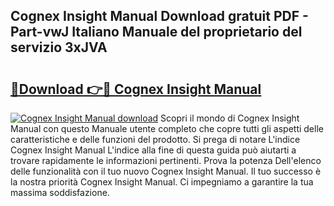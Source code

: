 ## Cognex Insight Manual Download gratuit PDF - Part-vwJ Italiano Manuale del proprietario del servizio 3xJVA

# <h2><a href="http://dfczlyy.blite.top/?on=Cognex+Insight+Manual">🔗Download 👉🔴 Cognex Insight Manual</a></h2>

[![Cognex Insight Manual download](https://i.imgur.com/lujVjoI.png)](http://dfczlyy.blite.top/?on=Cognex+Insight+Manual)
Scopri il mondo di Cognex Insight Manual con questo Manuale utente completo che copre tutti gli aspetti delle caratteristiche e delle funzioni del prodotto. Si prega di notare L'indice Cognex Insight Manual L'indice alla fine di questa guida può aiutarti a trovare rapidamente le informazioni pertinenti. Prova la potenza Dell'elenco delle funzionalità con il tuo nuovo Cognex Insight Manual. Il tuo successo è la nostra priorità Cognex Insight Manual. Ci impegniamo a garantire la tua massima soddisfazione.
